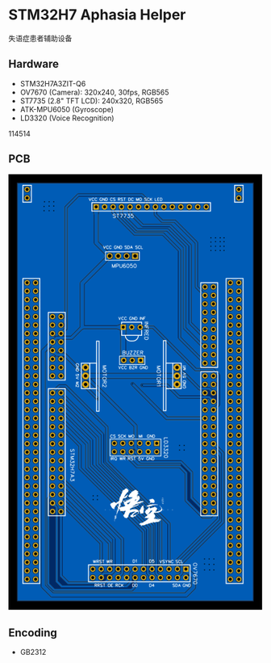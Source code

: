 # STM32H7 Aphasia Helper
失语症患者辅助设备

## Hardware
- STM32H7A3ZIT-Q6
- OV7670 (Camera): 320x240, 30fps, RGB565
- ST7735 (2.8" TFT LCD): 240x320, RGB565
- ATK-MPU6050 (Gyroscope)
- LD3320 (Voice Recognition)


114514

## PCB
![](./imgs/PCB.svg)

## Encoding
- GB2312